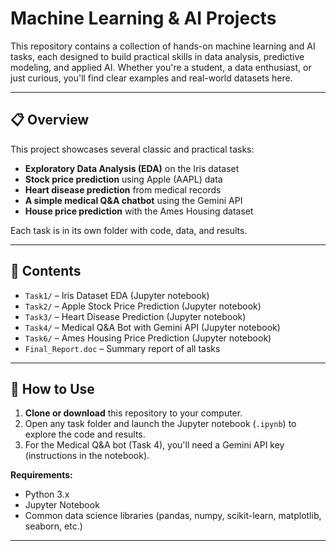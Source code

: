 # Machine Learning & AI Projects  

This repository contains a collection of hands-on machine learning and AI tasks, each designed to build practical skills in data analysis, predictive modeling, and applied AI. Whether you're a student, a data enthusiast, or just curious, you'll find clear examples and real-world datasets here.

---

## 📋 Overview
This project showcases several classic and practical tasks:
- **Exploratory Data Analysis (EDA)** on the Iris dataset
- **Stock price prediction** using Apple (AAPL) data
- **Heart disease prediction** from medical records
- **A simple medical Q&A chatbot** using the Gemini API
- **House price prediction** with the Ames Housing dataset

Each task is in its own folder with code, data, and results.

---

## 📁 Contents
- `Task1/` – Iris Dataset EDA (Jupyter notebook)
- `Task2/` – Apple Stock Price Prediction (Jupyter notebook)
- `Task3/` – Heart Disease Prediction (Jupyter notebook)
- `Task4/` – Medical Q&A Bot with Gemini API (Jupyter notebook)
- `Task6/` – Ames Housing Price Prediction (Jupyter notebook)
- `Final_Report.doc` – Summary report of all tasks

---

## 🚀 How to Use
1. **Clone or download** this repository to your computer.
2. Open any task folder and launch the Jupyter notebook (`.ipynb`) to explore the code and results.
3. For the Medical Q&A bot (Task 4), you'll need a Gemini API key (instructions in the notebook).


**Requirements:**
- Python 3.x
- Jupyter Notebook
- Common data science libraries (pandas, numpy, scikit-learn, matplotlib, seaborn, etc.)

---
 